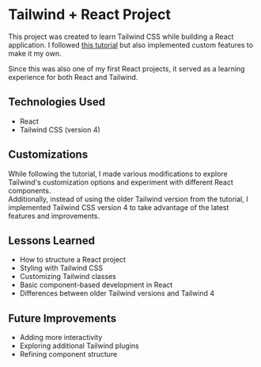 # Tailwind + React Project

This project was created to learn Tailwind CSS while building a React application. I followed [this tutorial](https://youtu.be/tS7upsfuxmo?si=MriOLlnDlTbM96gF) but also implemented custom features to make it my own.

Since this was also one of my first React projects, it served as a learning experience for both React and Tailwind.

## Technologies Used
- React  
- Tailwind CSS (version 4)

## Customizations
While following the tutorial, I made various modifications to explore Tailwind's customization options and experiment with different React components.  
Additionally, instead of using the older Tailwind version from the tutorial, I implemented Tailwind CSS version 4 to take advantage of the latest features and improvements.

## Lessons Learned
- How to structure a React project  
- Styling with Tailwind CSS  
- Customizing Tailwind classes  
- Basic component-based development in React  
- Differences between older Tailwind versions and Tailwind 4  

## Future Improvements
- Adding more interactivity  
- Exploring additional Tailwind plugins  
- Refining component structure
